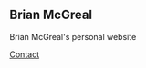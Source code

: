 ## Brian McGreal

Brian McGreal's personal website

[Contact](https://https://github.com/themacfreezie/website/contact.html)
